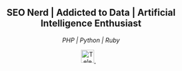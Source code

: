 <h2 align="center">SEO Nerd | Addicted to Data | Artificial Intelligence Enthusiast</h2>
<p align="center"><i>PHP | Python | Ruby</i><p>

<div align="center">
    <a href="https://t.me/wjhames">
        <img src="https://cdn-icons-png.flaticon.com/512/2111/2111646.png" alt="Telegram" height="30" width="30">
    </a> &nbsp;&nbsp;&nbsp;
</div>
